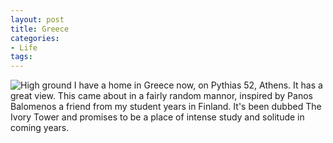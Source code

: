 ```yaml
---
layout: post
title: Greece
categories:
- Life
tags:
---
```

![High ground](elgreco/img/pythias.jpg)
I have a home in Greece now, on Pythias 52, Athens. It has a great view. This came about in a fairly random mannor, inspired by Panos Balomenos a friend from my student years in Finland. It's been dubbed The Ivory Tower and promises to be a place of intense study and solitude in coming years.
